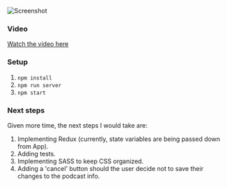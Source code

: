 ![Screenshot](https://i.imgur.com/heQu747.png)

### Video
[Watch the video here](https://drive.google.com/file/d/182461LVCsqPEuZf41HizSVr8hcx9LuNg/view)

### Setup
1. `npm install`
2. `npm run server`
3. `npm start`

### Next steps
Given more time, the next steps I would take are: 
1. Implementing Redux (currently, state variables are being passed down from App).
2. Adding tests.
3. Implementing SASS to keep CSS organized.
4. Adding a 'cancel' button should the user decide not to save their changes to the podcast info.
